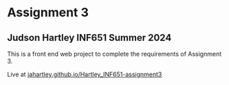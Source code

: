 # Assignment 3
## Judson Hartley INF651 Summer 2024

This is a front end web project to complete the requirements of Assignment 3.

Live at [jahartley.github.io/Hartley_INF651-assignment3](https://jahartley.github.io/Hartley_INF651-assignment3)